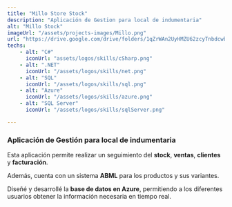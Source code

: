 ```yaml
---
title: "Millo Store Stock"
description: "Aplicación de Gestion para local de indumentaria"
alt: "Millo Stock"
imageUrl: "/assets/projects-images/Millo.png"
url: "https://drive.google.com/drive/folders/1qZrWAn2UyHMZU62zcyTnbdcwbAQOUQA7?usp=drive_link"
techs:
    - alt: "C#"
      iconUrl: "assets/logos/skills/cSharp.png"
    - alt: ".NET"
      iconUrl: "/assets/logos/skills/net.png"
    - alt: "SQL"
      iconUrl: "/assets/logos/skills/sql.png"
    - alt: "Azure"
      iconUrl: "/assets/logos/skills/azure.png"
    - alt: "SQL Server"
      iconUrl: "/assets/logos/skills/sqlServer.png"

---
```


### Aplicación de Gestión para local de indumentaria

Esta aplicación permite realizar un seguimiento del **stock**, **ventas**, **clientes** y **facturación**.  

Además, cuenta con un sistema **ABML** para los productos y sus variantes.  

Diseñé y desarrollé la **base de datos en Azure**, permitiendo a los diferentes
usuarios obtener la información necesaria en tiempo real.

